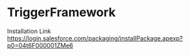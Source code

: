 # TriggerFramework

Installation Link
https://login.salesforce.com/packaging/installPackage.apexp?p0=04t6F000001ZMe6
